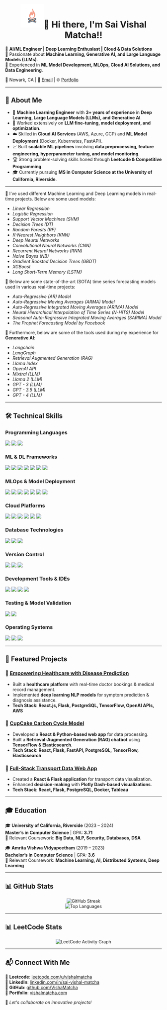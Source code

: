 <h1 align = "center"><img src="https://github.com/VishaMatcha/VishaMatcha/blob/main/animat-campfire-color.gif" width="75" />👋 Hi there, I'm Sai Vishal Matcha!!</h1>
 
🔹 **AI/ML Engineer | Deep Learning Enthusiast | Cloud & Data Solutions**  
🔹 Passionate about **Machine Learning, Generative AI, and Large Language Models (LLMs)**.  
🔹 Experienced in **ML Model Development, MLOps, Cloud AI Solutions, and Data Engineering**.  

📍 Newark, CA | 📧 [Email](mailto:sai.vishal.17.24@gmail.com) | 🌐 [Portfolio](https://vishalmatcha.com)  

---

## 🚀 About Me

- 🤖 **Machine Learning Engineer** with **3+ years of experience** in **Deep Learning, Large Language Models (LLMs), and Generative AI**.
- 🔬 Worked extensively on **LLM fine-tuning, model deployment, and optimization**.
- ☁️ Skilled in **Cloud AI Services** (AWS, Azure, GCP) and **ML Model Deployment** (Docker, Kubernetes, FastAPI).
- 📈 Built **scalable ML pipelines** involving **data preprocessing, feature engineering, hyperparameter tuning, and model monitoring**.
- 🏆 Strong problem-solving skills honed through **Leetcode & Competitive Programming**.
- 🎓 Currently pursuing **MS in Computer Science at the University of California, Riverside**.
---

🔭 I've used different Machine Learning and Deep Learning models in real-time projects. Below are some used models:

* *Linear Regression*
* *Logistic Regression*
* *Support Vector Machines (SVM)*
* *Decision Trees (DT)*
* *Random Forests (RF)*
* *K-Nearest Neighbors (KNN)*
* *Deep Neural Networks*
* *Convolutional Neural Networks (CNN)*
* *Recurrent Neural Networks (RNN)*
* *Naive Bayes (NB)*
* *Gradient Boosted Decision Trees (GBDT)*
* *XGBoost*
* *Long Short-Term Memory (LSTM)*

🔭 Below are some state-of-the-art (SOTA) time series forecasting models used in various real-time projects: 

* *Auto-Regressive (AR) Model*
* *Auto-Regressive Moving Averages (ARMA) Model*
* *Auto-Regressive Integrated Moving Averages (ARIMA) Model*
* *Neural Hierarchical Interpolation of Time Series (N-HiTS) Model*
* *Seasonal Auto-Regressive Integrated Moving Averages (SARIMA) Model*
* *The Prophet Forecasting Model by Facebook*

🔭 Furthermore, below are some of the tools used during my experience for __Generative AI__:

* *Langchain*
* *LangGraph*
* *Retrieval Augmented Generation (RAG)*
* *Llama Index*
* *OpenAI API*
* *Mixtral (LLM)*
* *Llama 2 (LLM)*
* *GPT - 3 (LLM)*
* *GPT - 3.5 (LLM)*
* *GPT - 4 (LLM)*

---
## 🛠️ Technical Skills

### **Programming Languages**
[![](https://img.shields.io/badge/Python-FFD43B?style=for-the-badge&logo=python&logoColor=darkgreen)](https://www.python.org)
[![](https://img.shields.io/badge/SQL-4479A1?style=for-the-badge&logo=postgresql&logoColor=white)](https://www.postgresql.org/)
[![](https://img.shields.io/badge/C++-00599C?style=for-the-badge&logo=c%2B%2B&logoColor=white)](https://isocpp.org/)


### **ML & DL Frameworks**
[![](https://img.shields.io/badge/TensorFlow-FF6F00?style=for-the-badge&logo=TensorFlow&logoColor=white)](https://www.tensorflow.org)
[![](https://img.shields.io/badge/PyTorch-EE4C2C?style=for-the-badge&logo=PyTorch&logoColor=white)](https://pytorch.org)
[![](https://img.shields.io/badge/scikit_learn-F7931E?style=for-the-badge&logo=scikit-learn&logoColor=white)](https://scikit-learn.org/stable/)
[![](https://img.shields.io/badge/Pandas-150458?style=for-the-badge&logo=pandas&logoColor=white)](https://pandas.pydata.org/)
[![](https://img.shields.io/badge/NumPy-013243?style=for-the-badge&logo=numpy&logoColor=white)](https://numpy.org/)
[![](https://img.shields.io/badge/Matplotlib-11557C?style=for-the-badge&logo=matplotlib&logoColor=white)](https://matplotlib.org/)
[![](https://img.shields.io/badge/PyTorch%20Lightning-792EE5?style=for-the-badge&logo=pytorch-lightning&logoColor=white)](https://lightning.ai/)

### **MLOps & Model Deployment**
[![](https://img.shields.io/badge/Docker-2496ED?style=for-the-badge&logo=docker&logoColor=white)](https://www.docker.com)
[![](https://img.shields.io/badge/Kubernetes-326CE5?style=for-the-badge&logo=kubernetes&logoColor=white)](https://kubernetes.io/)
[![](https://img.shields.io/badge/FastAPI-009688?style=for-the-badge&logo=fastapi&logoColor=white)](https://fastapi.tiangolo.com/)
[![](https://img.shields.io/badge/REST-0099cc?style=for-the-badge&logo=rest&logoColor=white)](https://restfulapi.net/)
[![](https://img.shields.io/badge/CI/CD-FF4088?style=for-the-badge&logo=githubactions&logoColor=white)](https://github.com/features/actions)
[![](https://img.shields.io/badge/Jenkins-D24939?style=for-the-badge&logo=jenkins&logoColor=white)](https://www.jenkins.io/)
[![](https://img.shields.io/badge/Azure%20Pipelines-0078D7?style=for-the-badge&logo=azurepipelines&logoColor=white)](https://azure.microsoft.com/en-us/services/devops/pipelines/)

### **Cloud Platforms**
[![](https://img.shields.io/badge/AWS-FF9900?style=for-the-badge&logo=amazonaws&logoColor=white)](https://aws.amazon.com/)
[![](https://img.shields.io/badge/AWS%20EC2-FF9900?style=for-the-badge&logo=amazonaws&logoColor=white)](https://aws.amazon.com/ec2/)
[![](https://img.shields.io/badge/AWS%20S3-569A31?style=for-the-badge&logo=amazonaws&logoColor=white)](https://aws.amazon.com/s3/)
[![](https://img.shields.io/badge/AWS%20IAM-232F3E?style=for-the-badge&logo=amazonaws&logoColor=white)](https://aws.amazon.com/iam/)
[![](https://img.shields.io/badge/AWS%20Lambda-FF9900?style=for-the-badge&logo=awslambda&logoColor=white)](https://aws.amazon.com/lambda/)
[![](https://img.shields.io/badge/Microsoft%20Azure-0078D4?style=for-the-badge&logo=microsoftazure&logoColor=white)](https://azure.microsoft.com/)

### **Database Technologies**
[![](https://img.shields.io/badge/PostgreSQL-336791?style=for-the-badge&logo=postgresql&logoColor=white)](https://www.postgresql.org/)
[![](https://img.shields.io/badge/MySQL-4479A1?style=for-the-badge&logo=mysql&logoColor=white)](https://www.mysql.com)
[![](https://img.shields.io/badge/MongoDB-47A248?style=for-the-badge&logo=mongodb&logoColor=white)](https://www.mongodb.com/)

### **Version Control**
[![](https://img.shields.io/badge/Git-F05032?style=for-the-badge&logo=git&logoColor=white)](https://git-scm.com/)
[![](https://img.shields.io/badge/GitHub-181717?style=for-the-badge&logo=github&logoColor=white)](https://github.com/)
[![](https://img.shields.io/badge/GitLab-FC6D26?style=for-the-badge&logo=gitlab&logoColor=white)](https://gitlab.com/)

### **Development Tools & IDEs**
[![](https://img.shields.io/badge/Jupyter-DA5B0B?style=for-the-badge&logo=jupyter&logoColor=white)](https://jupyter.org/)
[![](https://img.shields.io/badge/PyCharm-000000?style=for-the-badge&logo=pycharm&logoColor=white)](https://www.jetbrains.com/pycharm/)
[![](https://img.shields.io/badge/VSCode-007ACC?style=for-the-badge&logo=visualstudiocode&logoColor=white)](https://code.visualstudio.com/)
[![](https://img.shields.io/badge/Anaconda-44A833?style=for-the-badge&logo=anaconda&logoColor=white)](https://www.anaconda.com/)

### **Testing & Model Validation**
[![](https://img.shields.io/badge/Pytest-0A9EDC?style=for-the-badge&logo=pytest&logoColor=white)](https://docs.pytest.org/en/latest/)
[![](https://img.shields.io/badge/Unittest-00599C?style=for-the-badge&logo=python&logoColor=white)](https://docs.python.org/3/library/unittest.html)

### **Operating Systems**
[![](https://img.shields.io/badge/Windows-0078D6?style=for-the-badge&logo=windows&logoColor=white)](https://www.microsoft.com/windows/)
[![](https://img.shields.io/badge/Linux-FCC624?style=for-the-badge&logo=linux&logoColor=black)](https://www.linux.org/)
[![](https://img.shields.io/badge/macOS-000000?style=for-the-badge&logo=apple&logoColor=white)](https://www.apple.com/macos/)

---

## 📂 Featured Projects

### 🔹 [Empowering Healthcare with Disease Prediction](https://ieeexplore.ieee.org/document/10353384)  
- Built a **healthcare platform** with real-time doctor bookings & medical record management.  
- Implemented **deep learning NLP models** for symptom prediction & diagnosis assistance.  
- **Tech Stack**: **React.js, Flask, PostgreSQL, TensorFlow, OpenAI APIs, AWS**  

### 🔹 [CupCake Carbon Cycle Model](https://github.com/VishaMatcha/CupCake-Carbon-Cycle)  
- Developed a **React & Python-based web app** for data processing.  
- Built a **Retrieval-Augmented Generation (RAG) chatbot** using **TensorFlow & Elasticsearch**.  
- **Tech Stack**: **React, Flask, FastAPI, PostgreSQL, TensorFlow, Elasticsearch**  

### 🔹 [Full-Stack Transport Data Web App](https://github.com/VishaMatcha/Transport-Data-App)  
- Created a **React & Flask application** for transport data visualization.  
- Enhanced **decision-making** with **Plotly Dash-based visualizations**.  
- **Tech Stack**: **React, Flask, PostgreSQL, Docker, Tableau**  

---

## 🎓 Education

🎓 **University of California, Riverside** (2023 – 2024)  
**Master’s in Computer Science** | GPA: **3.71**  
📌 Relevant Coursework: **Big Data, NLP, Security, Databases, DSA**  

🎓 **Amrita Vishwa Vidyapeetham** (2019 – 2023)  
**Bachelor’s in Computer Science** | GPA: **3.6**  
📌 Relevant Coursework: **Machine Learning, AI, Distributed Systems, Deep Learning**  

---

## 📊 GitHub Stats

<p align="center">
  <img src="https://streak-stats.demolab.com?user=VishaMatcha&theme=dark&hide_border=true" alt="GitHub Streak" />
  <br>
  <img src="https://github-readme-stats.vercel.app/api/top-langs/?username=VishaMatcha&layout=compact&theme=dark" alt="Top Languages"/>
</p>

---

## 📊 LeetCode Stats

<p align="center">
  <img src="https://leetcard.jacoblin.cool/vishalmatcha?ext=heatmap" alt="LeetCode Activity Graph"/>
</p>

---

## 📬 Connect With Me

🔗 **Leetcode**: [leetcode.com/u/vishalmatcha](https://leetcode.com/u/vishalmatcha/)  
🔗 **LinkedIn**: [linkedin.com/in/sai-vishal-matcha](https://www.linkedin.com/in/sai-vishal-matcha-bb6953215/)  
🔗 **GitHub**: [github.com/VishaMatcha](https://github.com/VishaMatcha)  
🔗 **Portfolio**: [vishalmatcha.com](https://vishalmatcha.com)  

🚀 *Let's collaborate on innovative projects!*  
